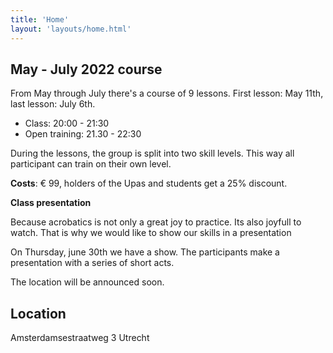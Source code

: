 ```yaml
---
title: 'Home'
layout: 'layouts/home.html'
---
```


## May - July 2022 course

From May through July there's a course of 9 lessons. First lesson: May 11th,
last lesson: July 6th.

- Class: 20:00 - 21:30
- Open training: 21.30 - 22:30

During the lessons, the group is split into two skill levels. This way all participant can train on their own level.

**Costs**: € 99, holders of the Upas and students get a 25% discount.


**Class presentation**

Because acrobatics is not only a great joy to practice. Its also joyfull to watch. That is why we would like to show our skills in a presentation

On Thursday, june 30th we have a show. The participants make a presentation with a series of short acts.

The location will be announced soon.

## Location

Amsterdamsestraatweg 3 Utrecht
